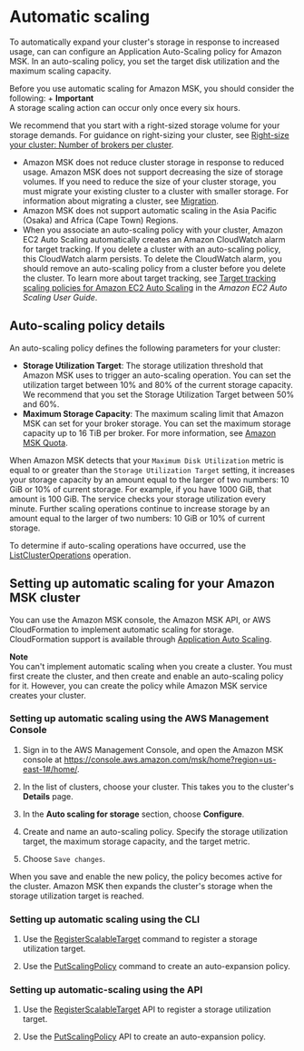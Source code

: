 # Automatic scaling<a name="msk-autoexpand"></a>

To automatically expand your cluster's storage in response to increased usage, can can configure an Application Auto\-Scaling policy for Amazon MSK\. In an auto\-scaling policy, you set the target disk utilization and the maximum scaling capacity\.

Before you use automatic scaling for Amazon MSK, you should consider the following:
+ 
**Important**  
A storage scaling action can occur only once every six hours\. 

  We recommend that you start with a right\-sized storage volume for your storage demands\. For guidance on right\-sizing your cluster, see [ Right\-size your cluster: Number of brokers per cluster](bestpractices.md#brokers-per-cluster)\.
+ Amazon MSK does not reduce cluster storage in response to reduced usage\. Amazon MSK does not support decreasing the size of storage volumes\. If you need to reduce the size of your cluster storage, you must migrate your existing cluster to a cluster with smaller storage\. For information about migrating a cluster, see [Migration](migration.md)\.
+ Amazon MSK does not support automatic scaling in the Asia Pacific \(Osaka\) and Africa \(Cape Town\) Regions\.
+ When you associate an auto\-scaling policy with your cluster, Amazon EC2 Auto Scaling automatically creates an Amazon CloudWatch alarm for target tracking\. If you delete a cluster with an auto\-scaling policy, this CloudWatch alarm persists\. To delete the CloudWatch alarm, you should remove an auto\-scaling policy from a cluster before you delete the cluster\. To learn more about target tracking, see [Target tracking scaling policies for Amazon EC2 Auto Scaling](https://docs.aws.amazon.com/autoscaling/ec2/userguide/as-scaling-target-tracking.html) in the *Amazon EC2 Auto Scaling User Guide*\.

## Auto\-scaling policy details<a name="msk-autoexpand-details"></a>

An auto\-scaling policy defines the following parameters for your cluster:
+ **Storage Utilization Target**: The storage utilization threshold that Amazon MSK uses to trigger an auto\-scaling operation\. You can set the utilization target between 10% and 80% of the current storage capacity\. We recommend that you set the Storage Utilization Target between 50% and 60%\.
+ **Maximum Storage Capacity**: The maximum scaling limit that Amazon MSK can set for your broker storage\. You can set the maximum storage capacity up to 16 TiB per broker\. For more information, see [Amazon MSK Quota](limits.md)\.

When Amazon MSK detects that your `Maximum Disk Utilization` metric is equal to or greater than the `Storage Utilization Target` setting, it increases your storage capacity by an amount equal to the larger of two numbers: 10 GiB or 10% of current storage\. For example, if you have 1000 GiB, that amount is 100 GiB\. The service checks your storage utilization every minute\. Further scaling operations continue to increase storage by an amount equal to the larger of two numbers: 10 GiB or 10% of current storage\.

To determine if auto\-scaling operations have occurred, use the [ ListClusterOperations](https://docs.aws.amazon.com/msk/1.0/apireference/clusters-clusterarn-operations.html#ListClusterOperations) operation\.

## Setting up automatic scaling for your Amazon MSK cluster<a name="msk-autoexpand-setup"></a>

You can use the Amazon MSK console, the Amazon MSK API, or AWS CloudFormation to implement automatic scaling for storage\. CloudFormation support is available through [Application Auto Scaling](https://docs.aws.amazon.com/AWSCloudFormation/latest/UserGuide/aws-resource-applicationautoscaling-scalabletarget.html)\.

**Note**  
You can't implement automatic scaling when you create a cluster\. You must first create the cluster, and then create and enable an auto\-scaling policy for it\. However, you can create the policy while Amazon MSK service creates your cluster\.

### Setting up automatic scaling using the AWS Management Console<a name="msk-autoexpand-setup-console"></a>

1. Sign in to the AWS Management Console, and open the Amazon MSK console at [https://console\.aws\.amazon\.com/msk/home?region=us\-east\-1\#/home/](https://console.aws.amazon.com/msk/home?region=us-east-1#/home/)\.

1. In the list of clusters, choose your cluster\. This takes you to the cluster's **Details** page\.

1. In the **Auto scaling for storage** section, choose **Configure**\.

1. Create and name an auto\-scaling policy\. Specify the storage utilization target, the maximum storage capacity, and the target metric\.

1. Choose `Save changes`\.

When you save and enable the new policy, the policy becomes active for the cluster\. Amazon MSK then expands the cluster's storage when the storage utilization target is reached\.

### Setting up automatic scaling using the CLI<a name="msk-autoexpand-setup-cli"></a>

1. Use the [ RegisterScalableTarget](https://docs.aws.amazon.com/cli/latest/reference/application-autoscaling/#available-commands) command to register a storage utilization target\.

1. Use the [ PutScalingPolicy](https://docs.aws.amazon.com/cli/latest/reference/application-autoscaling/#available-commands) command to create an auto\-expansion policy\.

### Setting up automatic\-scaling using the API<a name="msk-autoexpand-setup-api"></a>

1. Use the [ RegisterScalableTarget](https://docs.aws.amazon.com/autoscaling/application/APIReference/API_RegisterScalableTarget.html) API to register a storage utilization target\.

1. Use the [ PutScalingPolicy](https://docs.aws.amazon.com/autoscaling/application/APIReference/API_PutScalingPolicy.html) API to create an auto\-expansion policy\.